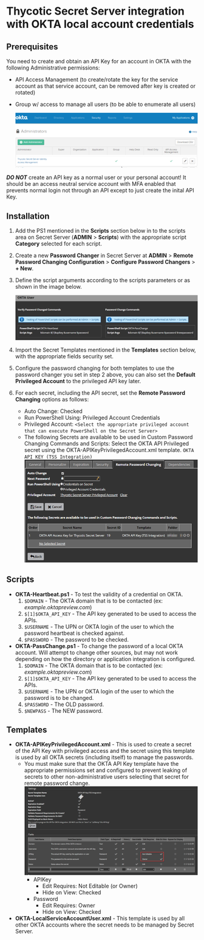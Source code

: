 # Thycotic Secret Server integration with OKTA local account credentials

## Prerequisites

You need to create and obtain an API Key for an account in OKTA with the following Administrative permissions:
* API Access Management (to create/rotate the key for the service account as that service account, can be removed after key is created or rotated)
* Group w/ access to manage all users (to be able to enumerate all users)

  ![alt text](docs/Okta-Administrators.png "OKTA Administrators configuration screen.")

***DO NOT*** create an API key as a normal user or your personal account! It should be an access neutral service account with MFA enabled that prevents normal login not through an API except to just create the inital API Key.

## Installation

1. Add the PS1 mentioned in the **Scripts** section below in to the scripts area on Secret Server (**ADMIN** > **Scripts**) with the appropriate script **Category** selected for each script.
2. Create a new **Password Changer** in Secret Server at **ADMIN** > **Remote Password Changing Configuration** > **Configure Password Changers** > **+ New**.
3. Define the script arguments according to the scripts parameters or as shown in the image below.

   ![alt text](docs/TSS-Okta-PasswordChanger.png "Secret Server OKTA password changer arguments configuration screen.")
4. Import the Secret Templates mentioned in the **Templates** section below, with the appropriate fields security set.
5. Configure the password changing for both templates to use the password changer you set in step 2 above, you can also set the **Default Privileged Account** to the privileged API key later.
6. For each secret, including the API secret, set the **Remote Password Changing** options as follows:
   * Auto Change: Checked
   * Run PowerShell Using: Privileged Account Credentials
   * Privileged Account: `<Select the appropriate privileged account that can execute PowerShell on the Secret Server>`
   * The following Secrets are available to be used in Custom Password Changing Commands and Scripts:
     Select the OKTA API Privileged secret using the OKTA-APIKeyPrivilegedAccount.xml template. `OKTA API KEY (TSS Integration)`
     ![alt text](docs/TSS-Okta-RemotePasswordChangingOptions.png "Secret Server OKTA secret remote password changing options screen.")
   

## Scripts

* **OKTA-Heartbeat.ps1** - To test the validity of a credential on OKTA.
	1. `$DOMAIN` - The OKTA domain that is to be contacted (ex: _example.oktapreview.com_)
	2. `$[1]$OKTA_API_KEY` - The API key generated to be used to access the APIs.
	3. `$USERNAME` - The UPN or OKTA login of the user to which the password heartbeat is checked against.
	4. `$PASSWORD` - The password to be checked.
* **OKTA-PassChange.ps1** - To change the password of a local OKTA account. Will attempt to change other sources, but may not work depending on how the directory or application integration is configured.
	1. `$DOMAIN` - The OKTA domain that is to be contacted (ex: _example.oktapreview.com_)
	2. `$[1]$OKTA_API_KEY` - The API key generated to be used to access the APIs.
	3. `$USERNAME` - The UPN or OKTA login of the user to which the password is to be changed.
	4. `$PASSWORD` - The OLD password.
	5. `$NEWPASS` - The NEW password.

## Templates

* **OKTA-APIKeyPrivilegedAccount.xml** - This is used to create a secret of the API Key with privileged access and the secret using this template is used by all OKTA secrets (including itself) to manage the passwords.
  * You must make sure that the OKTA API Key template have the appropriate permissions set and configured to prevent leaking of secrets to other non-administrative users selecting that secret for remote password change.
  ![alt text](docs/TSS-Okta-APIKeyTemplatePermissions.png "Secret Server OKTA API Secret Template permissions/fields screen.")
      * APIKey
           * Edit Requires: Not Editable (or Owner)
           * Hide on View: Checked         
      * Password
           * Edit Requires: Owner
           * Hide on View: Checked
* **OKTA-LocalServiceAccountUser.xml** - This template is used by all other OKTA accounts where the secret needs to be managed by Secret Server.